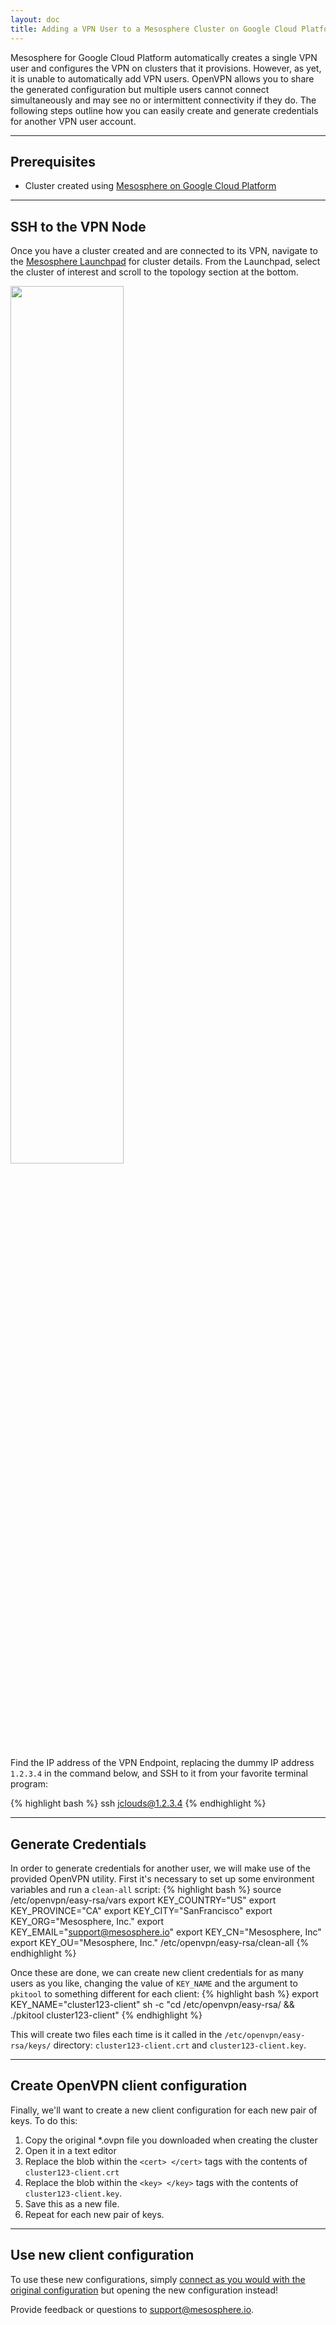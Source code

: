 ```yaml
---
layout: doc
title: Adding a VPN User to a Mesosphere Cluster on Google Cloud Platform
---
```


Mesosphere for Google Cloud Platform automatically creates a single VPN user and configures the VPN on clusters that it provisions. However, as yet, it is unable to automatically add VPN users. OpenVPN allows you to share the generated configuration but multiple users cannot connect simultaneously and may see no or intermittent connectivity if they do. The following steps outline how you can easily create and generate credentials for another VPN user account.


***

## Prerequisites

* Cluster created using [Mesosphere on Google Cloud Platform](https://google.mesosphere.io)


***

## SSH to the VPN Node

Once you have a cluster created and are connected to its VPN, navigate to the [Mesosphere Launchpad](https://google.mesosphere.io/clusters) for cluster details.  From the Launchpad, select the cluster of interest and scroll to the topology section at the bottom.

<img src="{% asset_path learn/mesosphere-launchpad.png %}" alt="" width="60%">

Find the IP address of the VPN Endpoint, replacing the dummy IP address `1.2.3.4` in the command below, and SSH to it from your favorite terminal program:

{% highlight bash %}
ssh jclouds@1.2.3.4
{% endhighlight %}


***

## Generate Credentials

In order to generate credentials for another user, we will make use of the provided OpenVPN utility. First it's necessary to set up some environment variables and run a `clean-all` script:
{% highlight bash %}
source /etc/openvpn/easy-rsa/vars
export KEY_COUNTRY="US"
export KEY_PROVINCE="CA"
export KEY_CITY="SanFrancisco"
export KEY_ORG="Mesosphere, Inc."
export KEY_EMAIL="support@mesosphere.io"
export KEY_CN="Mesosphere, Inc"
export KEY_OU="Mesosphere, Inc."
/etc/openvpn/easy-rsa/clean-all
{% endhighlight %}


Once these are done, we can create new client credentials for as many users as you like, changing the value of `KEY_NAME`  and the argument to `pkitool` to something different for each client:
{% highlight bash %}
export KEY_NAME="cluster123-client"
sh -c "cd /etc/openvpn/easy-rsa/ && ./pkitool cluster123-client"
{% endhighlight %}

This will create two files each time is it called in the `/etc/openvpn/easy-rsa/keys/` directory: `cluster123-client.crt` and `cluster123-client.key`.

***
## Create OpenVPN client configuration

Finally, we'll want to create a new client configuration for each new pair of keys. To do this:

1. Copy the original *.ovpn file you downloaded when creating the cluster
2. Open it in a text editor
3. Replace the blob within the `<cert> </cert>` tags with the contents of `cluster123-client.crt`
4. Replace the blob within the `<key> </key>` tags with the contents of `cluster123-client.key`.
5. Save this as a new file.
6. Repeat for each new pair of keys.

***
## Use new client configuration

To use these new configurations, simply [connect as you would with the original configuration](/getting-started/cloud/setting-up-mesosphere-vpn/) but opening the new configuration instead!

Provide feedback or questions to [support@mesosphere.io](mailto:support@mesosphere.io).


